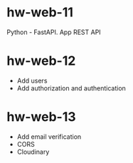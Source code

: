 # hw-web-11
Python - FastAPI. App REST API

# hw-web-12
- Add users
- Add authorization and authentication

# hw-web-13
- Add email verification
- CORS
- Cloudinary
